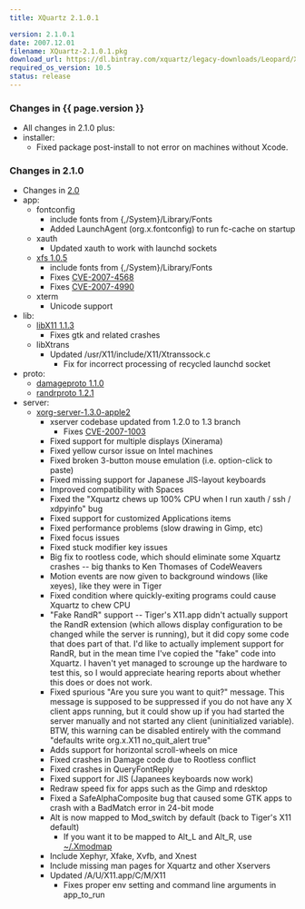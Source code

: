 ```yaml
---
title: XQuartz 2.1.0.1

version: 2.1.0.1
date: 2007.12.01
filename: XQuartz-2.1.0.1.pkg
download_url: https://dl.bintray.com/xquartz/legacy-downloads/Leopard/X11-2.1.0.1.pkg
required_os_version: 10.5
status: release
---
```


### Changes in {{ page.version }} ###
  * All changes in 2.1.0 plus:
  * installer:
    * Fixed package post-install to not error on machines without Xcode.

### Changes in 2.1.0 ###
  * Changes in [2.0](XQuartz-2.0.html)
  * app:
    * fontconfig
      * include fonts from {,/System}/Library/Fonts
      * Added LaunchAgent (org.x.fontconfig) to run fc-cache on startup
    * xauth
      * Updated xauth to work with launchd sockets
    * [xfs 1.0.5](https://lists.freedesktop.org/archives/xorg-announce/2007-October/000415.html)
      * include fonts from {,/System}/Library/Fonts
      * Fixes [CVE-2007-4568](http://cve.mitre.org/cgi-bin/cvename.cgi?name=CVE-2007-4568)
      * Fixes [CVE-2007-4990](http://cve.mitre.org/cgi-bin/cvename.cgi?name=CVE-2007-4990)
    * xterm
      * Unicode support
  * lib:
    * [libX11 1.1.3](https://lists.freedesktop.org/archives/xorg-announce/2007-August/000332.html)
      * Fixes gtk and related crashes
    * libXtrans
      * Updated /usr/X11/include/X11/Xtranssock.c
        * Fix for incorrect processing of recycled launchd socket
  * proto:
    * [damageproto 1.1.0](https://lists.freedesktop.org/archives/xorg-announce/2007-January/000238.html)
    * [randrproto 1.2.1](https://lists.freedesktop.org/archives/xorg-announce/2007-February/000255.html)
  * server:
    * [xorg-server-1.3.0-apple2](https://github.com/XQuartz/xorg-server/commits/b6a98afe614b512029d9f8b01ef82e4899817cb2)
      * xserver codebase updated from 1.2.0 to 1.3 branch
        * Fixes [CVE-2007-1003](http://cve.mitre.org/cgi-bin/cvename.cgi?name=CVE-2007-1003)
      * Fixed support for multiple displays (Xinerama)
      * Fixed yellow cursor issue on Intel machines
      * Fixed broken 3-button mouse emulation (i.e. option-click to paste)
      * Fixed missing support for Japanese JIS-layout keyboards
      * Improved compatibility with Spaces
      * Fixed the "Xquartz chews up 100% CPU when I run xauth / ssh / xdpyinfo" bug 
      * Fixed support for customized Applications items
      * Fixed performance problems (slow drawing in Gimp, etc)
      * Fixed focus issues
      * Fixed stuck modifier key issues
      * Big fix to rootless code, which should eliminate some Xquartz crashes -- big thanks to Ken Thomases of CodeWeavers
      * Motion events are now given to background windows (like xeyes), like they were in Tiger
      * Fixed condition where quickly-exiting programs could cause Xquartz to chew CPU
      * "Fake RandR" support -- Tiger's X11.app didn't actually support the RandR extension (which allows display configuration to be changed while the server is running), but it did copy some code that does part of that. I'd like to actually implement support for RandR, but in the mean time I've copied the "fake" code into Xquartz. I haven't yet managed to scrounge up the hardware to test this, so I would appreciate hearing reports about whether this does or does not work.
      * Fixed spurious "Are you sure you want to quit?" message. This message is supposed to be suppressed if you do not have any X client apps running, but it could show up if you had started the server manually and not started any client (uninitialized variable). BTW, this warning can be disabled entirely with the command "defaults write org.x.X11 no_quit_alert true"
      * Adds support for horizontal scroll-wheels on mice
      * Fixed crashes in Damage code due to Rootless conflict
      * Fixed crashes in QueryFontReply
      * Fixed support for JIS (Japanees keyboards now work)
      * Redraw speed fix for apps such as the Gimp and rdesktop
      * Fixed a SafeAlphaComposite bug that caused some GTK apps to crash with a BadMatch error in 24-bit mode
      * Alt is now mapped to Mod_switch by default (back to Tiger's X11 default)
        * If you want it to be mapped to Alt_L and Alt_R, use [~/.Xmodmap](wiki:KeyboardMapping#AltvsMode_switch)
      * Include Xephyr, Xfake, Xvfb, and Xnest
      * Include missing man pages for Xquartz and other Xservers
      * Updated /A/U/X11.app/C/M/X11
        * Fixes proper env setting and command line arguments in app_to_run
